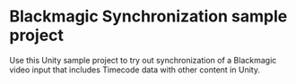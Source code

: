 # Blackmagic Synchronization sample project

Use this Unity sample project to try out synchronization of a Blackmagic video input that includes Timecode data with other content in Unity.
